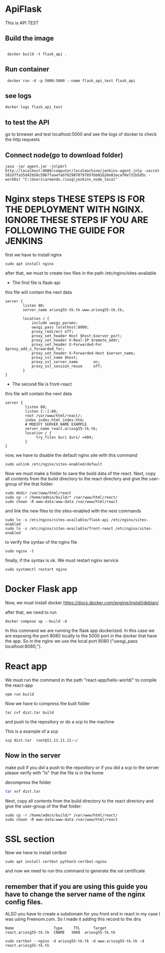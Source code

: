 # ApiFlask
 This is API TEST

## Build the image 

```

 docker build -t flask_api .

```
## Run container
```
 docker run -d -p 5000:5000 --name flask_api_test flask_api
```
## see logs

```
docker logs flask_api_test
```


## to test the API

go to browser and test localhost:5000 and see the logs of docker to check the http requests

## Connect node(go to download folder)

```
java -jar agent.jar -jnlpUrl http://localhost:8080/computer/localmachine/jenkins-agent.jnlp -secret 581d7fa35d42b58c5967faaefab762987879785fbb01b28e03acaf8e731b5d5c -workDir "C:\Users\armando.riosg\jenkins_node_local"
```

# Nginx steps THESE STEPS IS FOR THE DEPLOYMENT WITH NGINX. IGNORE THESE STEPS IF YOU ARE FOLLOWING THE GUIDE FOR JENKINS
first we have to install nginx
```
sudo apt install nginx
```

after that, we must to create two files in the path /etc/nginx/sites-available


- The first file is flask-api


this file will contain the next data

```
server {
        listen 80;
        server_name ariosg55-tk.tk www.ariosg55-tk.tk;

        location / {
            include uwsgi_params;
            uwsgi_pass localhost:8080;
            proxy_redirect off;
            proxy_set_header Host $host:$server_port;
            proxy_set_header X-Real-IP $remote_addr;
            proxy_set_header X-Forwarded-For $proxy_add_x_forwarded_for;
            proxy_set_header X-Forwarded-Host $server_name;
            proxy_ssl_name $host;
            proxy_ssl_server_name       on;
            proxy_ssl_session_reuse     off;
        }
}
```

- The second file is front-react


this file will contain the next data

```
server {
         listen 80;
         listen [::]:80;
         root /var/www/html/react/;
         index index.html index.htm;
         # MODIFY SERVER_NAME EXAMPLE
         server_name react.ariosg55-tk.tk;
         location / {
              try_files $uri $uri/ =404;
         }
}

```

now, we have to disable the default nginx site with this command 
```
sudo unlink /etc/nginx/sites-enabled/default
```
Now we must make a folder to save the build data of the react. Next, copy all contents from the build directory to the react directory and give the user-group of the that folder:
```
sudo mkdir /var/www/html/react
sudo cp -r /home/admin/build/* /var/www/html/react/
sudo chown -R www-data:www-data /var/www/html/react
```

and link the new files to the sites-enabled with the next commands
```
sudo ln -s /etc/nginx/sites-available/flask-api /etc/nginx/sites-enabled
sudo ln -s /etc/nginx/sites-available/front-react /etc/nginx/sites-enabled
```
to verify the syntax of the nginx file
```
sudo nginx -t
```

finally, if the syntax is ok. We must restart nginx service
```
sudo systemctl restart nginx
```

# Docker Flask app

Now, we must install docker https://docs.docker.com/engine/install/debian/


after that, we need to run 
```
docker compose up --build -d
```
In this command we are running the flask app dockerized. In this case we are exposing the port 8080 locally to the 5000 port in the docker that have the app. So in the nginx we use the local port 8080 ("uwsgi_pass localhost:8080;").

# React app
We must run the command in the path "react-app/hello-world/"  to compile the react-app
```
npm run build
```
Now we have to compress the built folder
```
tar cvf dist.tar build
```
and push to the repository or do a scp to the machine


This is a example of a scp
```
scp dist.tar  root@11.11.11.11:~/
```
## Now in the server
make pull if you did a push to the repository or if you did a scp to the server please verify with "ls" that the file is in the home


decompress the folder
```bash
tar xvf dist.tar
```

Next, copy all contents from the build directory to the react directory and give the user-group of the that folder:
```
sudo cp -r /home/admin/build/* /var/www/html/react/
sudo chown -R www-data:www-data /var/www/html/react
```

# SSL section
Now we have to install certbot
```
sudo apt install certbot python3-certbot-nginx
```
and now we need to run this command to generate the ssl certificate
## remember that if you are using this guide you have to change the server name of the nginx config files. 
ALSO you have to create a subdomain for you front end in react in my case I was using Freenom.com. So I made it adding this record to the dns
```
Name                  Type     TTL      Target
react.ariosg55-tk.tk  CNAME   3600  ariosg55-tk.tk
```
```
sudo certbot --nginx -d ariosg55-tk.tk -d www.ariosg55-tk.tk -d react.ariosg55-tk.tk
```

